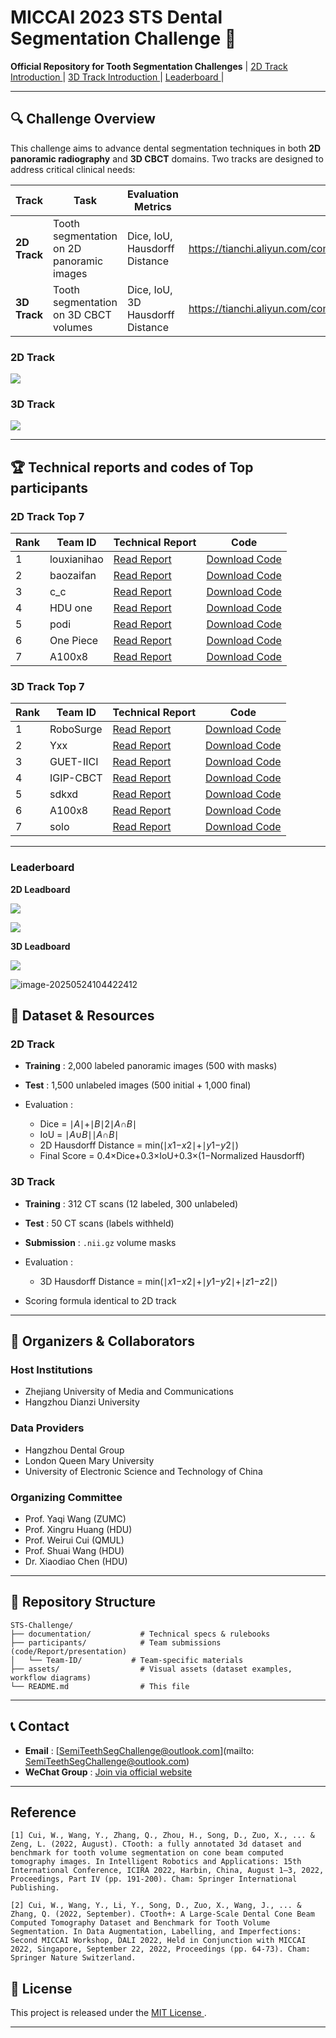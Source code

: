 # MICCAI 2023 STS Dental Segmentation Challenge 🦷

**Official Repository for Tooth Segmentation Challenges**
| [2D Track Introduction ](https://tianchi.aliyun.com/competition/entrance/532086/introduction)| [3D Track Introduction ](https://tianchi.aliyun.com/competition/entrance/532087/introduction)| [Leaderboard ](https://chat.qwen.ai/c/3ef31cf1-b5e3-4656-bced-6b162bb8fb3f#🏆-challenge-leaderboard)|

------

## 🔍 **Challenge Overview**

This challenge aims to advance dental segmentation techniques in both **2D panoramic radiography** and **3D CBCT** domains. Two tracks are designed to address critical clinical needs:

| **Track**    | **Task**                                  | **Evaluation Metrics**           | Link                                                         |
| ------------ | ----------------------------------------- | -------------------------------- | ------------------------------------------------------------ |
| **2D Track** | Tooth segmentation on 2D panoramic images | Dice, IoU, Hausdorff Distance    | https://tianchi.aliyun.com/competition/entrance/532086/rankingList |
| **3D Track** | Tooth segmentation on 3D CBCT volumes     | Dice, IoU, 3D Hausdorff Distance | https://tianchi.aliyun.com/competition/entrance/532087/rankingList |

### 2D Track

![](assets/2D-segmentation.png)

### 3D Track

![](assets/3D-segmemtation.png)

------

## 🏆 **Technical reports and codes of Top participants**

### **2D Track Top 7**

| Rank | Team ID        | Technical Report                                             | Code                                                         |
| ---- | -------------- | ------------------------------------------------------------ | ------------------------------------------------------------ |
| 1    | louxianihao       | [Read Report](participants/2D-第一名-楼下你好.md)             | [Download Code](https://pan.baidu.com/s/15bVgpJ1juWX3r_rvVaAyeQ?pwd=z2py) |
| 2    | baozaifan     | [Read Report](participants/2D-第二名-煲仔饭在煲-技术报告.pdf) | [Download Code](https://pan.baidu.com/s/15bVgpJ1juWX3r_rvVaAyeQ?pwd=z2py) |
| 3    | c_c            | [Read Report](participants/2D-第三名-c_c技术说明(中文).pdf)   | [Download Code](https://pan.baidu.com/s/15bVgpJ1juWX3r_rvVaAyeQ?pwd=z2py) |
| 4    | HDU one       | [Read Report](participants/2D-第四名-HDU%20NO.1-技术说明.docx) | [Download Code](https://pan.baidu.com/s/15bVgpJ1juWX3r_rvVaAyeQ?pwd=z2py) |
| 5    | podi | [Read Report](participants/2D-第五名-我一人便可破敌-技术说明.docx) | [Download Code](https://pan.baidu.com/s/15bVgpJ1juWX3r_rvVaAyeQ?pwd=z2py) |
| 6    | One Piece      | [Read Report](participants/2D-第六名-One%20Piece-技术说明.docx) | [Download Code](https://pan.baidu.com/s/15bVgpJ1juWX3r_rvVaAyeQ?pwd=z2py) |
| 7    | A100x8         | [Read Report](participants/2D-第七名-A100x8-技术说明.docx)    | [Download Code](https://pan.baidu.com/s/15bVgpJ1juWX3r_rvVaAyeQ?pwd=z2py) |

### **3D Track Top 7**

| Rank | Team ID   | Technical Report                                                       | Code                                                         |
| ---- | --------- | ----------------------------------------------------------- | ------------------------------------------------------------ |
| 1    | RoboSurge | [Read Report](participants/3D-第一名-RoboSurge-技术说明.pdf) | [Download Code](https://pan.baidu.com/s/1C3l6fN0Z1G256C6LaDGICQ?pwd=wsje) |
| 2    | Yxx       | [Read Report](participants/3D-第二名-Yxx-技术说明-中文.pdf)  | [Download Code](https://pan.baidu.com/s/1C3l6fN0Z1G256C6LaDGICQ?pwd=wsje) |
| 3    | GUET-IICI | [Read Report](participants/3D-3-GUET-IICI-技术说明_中文.pdf) | [Download Code](https://pan.baidu.com/s/1C3l6fN0Z1G256C6LaDGICQ?pwd=wsje) |
| 4    | IGIP-CBCT | [Read Report](participants/3D-第4名-IGIP-CBCT-技术说明.docx) | [Download Code](https://pan.baidu.com/s/1C3l6fN0Z1G256C6LaDGICQ?pwd=wsje) |
| 5    | sdkxd     | [Read Report](participants/3D-第五名-sdkxd.docx)             | [Download Code](https://pan.baidu.com/s/1C3l6fN0Z1G256C6LaDGICQ?pwd=wsje) |
| 6    | A100x8    | [Read Report](participants/3D-第六名-A100x8-技术说明.docx)   | [Download Code](https://pan.baidu.com/s/1C3l6fN0Z1G256C6LaDGICQ?pwd=wsje) |
| 7    | solo      | [Read Report](participants/3D-第7名-单打独斗-技术说明.docx)  | [Download Code](https://pan.baidu.com/s/1C3l6fN0Z1G256C6LaDGICQ?pwd=wsje) |

------

### Leaderboard

**2D Leadboard**

![](assets/2D-leaderboard.png)

![](assets/2D-leaderboard-1.png)

**3D Leadboard**

![](assets/3D-leadboard.png)

![image-20250524104422412](assets/image-20250524104422412.png)

## 📁 **Dataset & Resources**

### **2D Track**

- **Training** : 2,000 labeled panoramic images (500 with masks)
- **Test** : 1,500 unlabeled images (500 initial + 1,000 final)
- Evaluation :

  - Dice = ∣*A*∣+∣*B*∣2∣*A*∩*B*∣
  - IoU = ∣*A*∪*B*∣∣*A*∩*B*∣
  - 2D Hausdorff Distance = min(∣*x*1−*x*2∣+∣*y*1−*y*2∣)
  - Final Score = 0.4×Dice+0.3×IoU+0.3×(1−Normalized Hausdorff)

### **3D Track**

- **Training** : 312 CT scans (12 labeled, 300 unlabeled)

- **Test** : 50 CT scans (labels withheld)

- **Submission** : `.nii.gz` volume masks

- Evaluation :

  - 3D Hausdorff Distance = min(∣*x*1−*x*2∣+∣*y*1−*y*2∣+∣*z*1−*z*2∣)
- Scoring formula identical to 2D track

------

## 🧾 **Organizers & Collaborators**

### **Host Institutions**

- Zhejiang University of Media and Communications
- Hangzhou Dianzi University

### **Data Providers**

- Hangzhou Dental Group
- London Queen Mary University
- University of Electronic Science and Technology of China

### **Organizing Committee**

- Prof. Yaqi Wang (ZUMC)
- Prof. Xingru Huang (HDU)
- Prof. Weirui Cui (QMUL)
- Prof. Shuai Wang (HDU)
- Dr. Xiaodiao Chen (HDU)

------

## 📂 **Repository Structure**

```
STS-Challenge/
├── documentation/           # Technical specs & rulebooks  
├── participants/            # Team submissions (code/Report/presentation)  
│   └── Team-ID/           # Team-specific materials  
├── assets/                  # Visual assets (dataset examples, workflow diagrams)  
└── README.md                # This file  
```

------

## 📞 **Contact**

- **Email** : [SemiTeethSegChallenge@outlook.com](mailto: SemiTeethSegChallenge@outlook.com)
- **WeChat Group** : [Join via official website](https://tianchi.aliyun.com/competition/entrance/532087/introduction)

------

## Reference 

```
[1] Cui, W., Wang, Y., Zhang, Q., Zhou, H., Song, D., Zuo, X., ... & Zeng, L. (2022, August). CTooth: a fully annotated 3d dataset and benchmark for tooth volume segmentation on cone beam computed tomography images. In Intelligent Robotics and Applications: 15th International Conference, ICIRA 2022, Harbin, China, August 1–3, 2022, Proceedings, Part IV (pp. 191-200). Cham: Springer International Publishing.

[2] Cui, W., Wang, Y., Li, Y., Song, D., Zuo, X., Wang, J., ... & Zhang, Q. (2022, September). CTooth+: A Large-Scale Dental Cone Beam Computed Tomography Dataset and Benchmark for Tooth Volume Segmentation. In Data Augmentation, Labelling, and Imperfections: Second MICCAI Workshop, DALI 2022, Held in Conjunction with MICCAI 2022, Singapore, September 22, 2022, Proceedings (pp. 64-73). Cham: Springer Nature Switzerland.
```



## 📜 **License**

This project is released under the [MIT License ](https://chat.qwen.ai/c/LICENSE).

------

